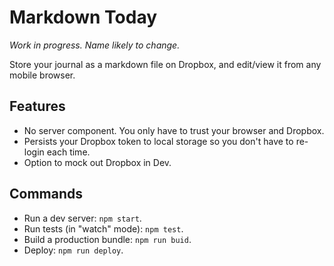 # Markdown Today

_Work in progress. Name likely to change._

Store your journal as a markdown file on Dropbox, and edit/view it from any mobile browser.

## Features

* No server component. You only have to trust your browser and Dropbox.
* Persists your Dropbox token to local storage so you don't have to re-login each time.
* Option to mock out Dropbox in Dev.

## Commands

* Run a dev server: `npm start`.
* Run tests (in "watch" mode): `npm test`.
* Build a production bundle: `npm run buid`.
* Deploy: `npm run deploy`.